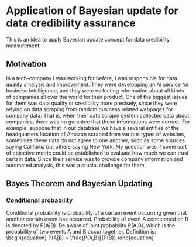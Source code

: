# Application of Bayesian update for data credibility assurance
This is an idea to apply Bayesian update concept for data credibility measurement. 

## Motivation
In a tech-company I was working for before, I was responsible for data quality amalysis and improvement. They were developping an AI service for business intelligence, and they were collecting information about all kinds of companies all over the world for their product. One of the biggest issues for them was data quality or credibility more precisely, since they were relying on data scraping from random business related webpages for company data. That is, when their data scrapin system collected data about companies, there was no gurantee that these informations were correct. For example, suppose that in our database we have a several entities of the headquarters location of Amazon scraped from various types of websites, sometimes these data do not agree to one another, such as some sources saying Califorlia but others saying New York. My question was if some sort of objective metric could be established to evaluate how much we can trust certain data. Since their service was to provide company information and automated analysis, this was a crucial challenge for them.

## Bayes Theorem and Bayesian Updating
### Conditional probability
Conditional probability is probability of a certain event occurring given that another certain event has occurred.
Probability of event A conditioned on B is denoted by P(A|B). Be aware of joint probability P(A,B), which is the probability of two events A and B occur together. Definition is:
\begin{equation}
P(A|B) = \frac{P(A,B)}{P(B)}
\end{equation}
